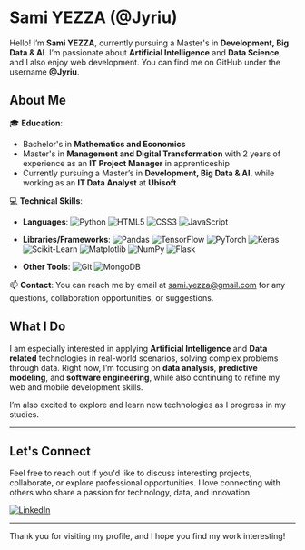 # Sami YEZZA (@Jyriu)

Hello! I’m **Sami YEZZA**, currently pursuing a Master's in **Development, Big Data & AI**. I’m passionate about **Artificial Intelligence** and **Data Science**, and I also enjoy web development. You can find me on GitHub under the username **@Jyriu**.

## About Me

🎓 **Education**:
- Bachelor's in **Mathematics and Economics**
- Master's in **Management and Digital Transformation** with 2 years of experience as an **IT Project Manager** in apprenticeship
- Currently pursuing a Master’s in **Development, Big Data & AI**, while working as an **IT Data Analyst** at **Ubisoft**

💻 **Technical Skills**:
- **Languages**:
  ![Python](https://img.shields.io/badge/Python-3776AB?style=flat-square&logo=python&logoColor=white) 
  ![HTML5](https://img.shields.io/badge/HTML5-E34F26?style=flat-square&logo=html5&logoColor=white)
  ![CSS3](https://img.shields.io/badge/CSS3-1572B6?style=flat-square&logo=css3&logoColor=white)
  ![JavaScript](https://img.shields.io/badge/JavaScript-F7DF1E?style=flat-square&logo=javascript&logoColor=black)
  
- **Libraries/Frameworks**:
  ![Pandas](https://img.shields.io/badge/Pandas-150458?style=flat-square&logo=pandas&logoColor=white) 
  ![TensorFlow](https://img.shields.io/badge/TensorFlow-FF6F00?style=flat-square&logo=tensorflow&logoColor=white)
  ![PyTorch](https://img.shields.io/badge/PyTorch-EE4C2C?style=flat-square&logo=pytorch&logoColor=white) 
  ![Keras](https://img.shields.io/badge/Keras-D00000?style=flat-square&logo=keras&logoColor=white) 
  ![Scikit-Learn](https://img.shields.io/badge/scikit--learn-F7931E?style=flat-square&logo=scikit-learn&logoColor=white)
  ![Matplotlib](https://img.shields.io/badge/Matplotlib-003B57?style=flat-square&logo=matplotlib&logoColor=white)
  ![NumPy](https://img.shields.io/badge/NumPy-013243?style=flat-square&logo=numpy&logoColor=white)
  ![Flask](https://img.shields.io/badge/Flask-000000?style=flat-square&logo=flask&logoColor=white) 

- **Other Tools**:
  ![Git](https://img.shields.io/badge/Git-F05032?style=flat-square&logo=git&logoColor=white)
  ![MongoDB](https://img.shields.io/badge/MongoDB-47A248?style=flat-square&logo=mongodb&logoColor=white)

📫 **Contact**:
You can reach me by email at [sami.yezza@gmail.com](mailto:sami.yezza@gmail.com) for any questions, collaboration opportunities, or suggestions.

## What I Do

I am especially interested in applying **Artificial Intelligence** and **Data related** technologies in real-world scenarios, solving complex problems through data. Right now, I’m focusing on **data analysis**, **predictive modeling**, and **software engineering**, while also continuing to refine my web and mobile development skills.

I’m also excited to explore and learn new technologies as I progress in my studies.

---

## Let's Connect

Feel free to reach out if you'd like to discuss interesting projects, collaborate, or explore professional opportunities. I love connecting with others who share a passion for technology, data, and innovation.

[![LinkedIn](https://img.shields.io/badge/LinkedIn-0077B5?style=flat-square&logo=linkedin&logoColor=white)](https://www.linkedin.com/in/sami-yezza/)

---

Thank you for visiting my profile, and I hope you find my work interesting!

